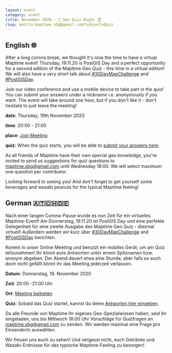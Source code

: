```yaml
---
layout: event
category: event
title: November 2020 - 🏅 Geo Quiz Night 🏆
rsvp: mailto:maptime.sbg@gmail.com?subject=Quiz
---
```


## English 🌐

After a long corona break, we thought it's now the time to have a virtual Maptime event! Thursday, 19.11.20 is PostGIS Day and a perfect opportunity for a second edition of the Maptime Geo Quiz - this time in a virtual edition! We will also have a very short talk about [#30DayMapChallenge](https://twitter.com/search?q=%2330DayMapChallenge&src=typeahead_click&f=image) and [#PostGISDay](https://twitter.com/search?q=%23PostGISDay&src=typeahead_click&f=live).

Join our video conference and use a mobile device to take part in the quiz! You can submit your answers under a nickname i.e. anonymously if you want. The event will take around one hour, but if you don't like it - don't hesitate to just leave the meeting! 

**date**: Thursday, 19th November 2020

**time**: 20:00 - 21:00

**place**: [Join Meeting](https://teams.microsoft.com/l/meetup-join/19%3ameeting_YTIxYzk2ZDUtNTdlYy00YzcyLWJlY2QtMDMxMDM0YjcxMzU2%40thread.v2/0?context=%7b%22Tid%22%3a%228e4a1a67-f62f-44f9-b8e8-c5e262408e28%22%2c%22Oid%22%3a%225ede2f49-8c73-4186-9158-91fe87ffa4fd%22%7d)

**quiz**: When the quiz starts, you will be able to [submit your answers here](https://pollev.com/maptimesalzb813).

As all friends of Maptime have their own special geo knowledge, you're invited to send us suggestions for quiz questions to maptime.sbg@gmail.com until Wednesday 18:00. We will select maximum one question per contributor.

Looking forward to seeing you! And don't forget to get yourself some beverages and wasabi peanuts for the typical Maptime feeling!


## German 🇦🇹🇨🇭🇩🇪

Nach einer langen Corona-Pause wurde es nun Zeit für ein virtuelles Maptime-Event! Am Donnerstag, 19.11.20 ist PostGIS Day und eine perfekte Gelegenheit für eine zweite Ausgabe des Maptime Geo Quiz - diesmal virtuell! Außerdem werden wir kurz über [#30DayMapChallenge](https://twitter.com/search?q=%2330DayMapChallenge&src=typeahead_click&f=image) and [#PostGISDay](https://twitter.com/search?q=%23PostGISDay&src=typeahead_click&f=live) berichten.

Kommt in unser Online Meeting und benutzt ein mobiles Gerät, um am Quiz teilzunehmen! Ihr könnt eure Antworten unter einem Spitznamen bzw. anonym abgeben. Der Abend dauert etwa eine Stunde, aber falls es euch doch nicht gefällt könnt ihr das Meeting jederzeit verlassen.


**Datum**: Donnerstag, 19. November 2020

**Zeit**: 20:00 -21:00 Uhr

**Ort**: [Meeting beitreten](https://teams.microsoft.com/l/meetup-join/19%3ameeting_YTIxYzk2ZDUtNTdlYy00YzcyLWJlY2QtMDMxMDM0YjcxMzU2%40thread.v2/0?context=%7b%22Tid%22%3a%228e4a1a67-f62f-44f9-b8e8-c5e262408e28%22%2c%22Oid%22%3a%225ede2f49-8c73-4186-9158-91fe87ffa4fd%22%7d)

**Quiz**: Sobald das Quiz startet, kannst du deine [Antworten hier eingeben](https://pollev.com/maptimesalzb813).

Da alle Freunde von Maptime ihr eigenes Geo-Spezialwissen haben, seid ihr eingeladen, uns bis Mittwoch 18:00 Uhr Vorschläge für Quizfragen an maptime.sbg@gmail.com zu senden. Wir werden maximal eine Frage pro EinsenderIn auswählen.

Wir freuen uns euch zu sehen! Und vergesst nicht, euch Getränke und Wasabi-Erdnüsse für das typische Maptime-Feeling zu besorgen!
